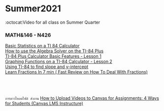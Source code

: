 # Summer2021
:octocat:Video for all class on Summer Quarter<br>
### MATH&146 - N426<br>
[Basic Statistics on a TI 84 Calculator](https://www.youtube.com/watch?v=V4aUsBeMoYg)<br>
[How to use the Algebra Solver on the TI-84 Plus](https://www.youtube.com/watch?v=UZnbiLoQiBQ&list=RDCMUCnqxRht9znQ_OOwRchPTzPQ&start_radio=1&rv=UZnbiLoQiBQ&t=4)<br>
[TI-84 Plus Calculator Basic Features - Lesson 1](https://www.youtube.com/watch?v=IiCI2tQuZEM)<br>
[Graphing Functions on a TI-84 Calculator - Lesson 2](https://www.youtube.com/watch?v=CGOk_dKoddA)<br>
[Using TI-84 to find slope and y-intercept](https://www.youtube.com/watch?v=1YRs7nDNZr8)<br>
[Learn Fractions In 7 min ( Fast Review on How To Deal With Fractions)](https://www.youtube.com/watch?v=dG2WSstQyUE)<br>
[]()<br>
[]()<br>
[]()<br>
[]()<br>
```การดาวโหลดไฟล์ ส่งงาน```
[How to Upload Videos to Canvas for Assignments: 4 Ways for Students (Canvas LMS Instructure)](https://www.youtube.com/watch?v=FB-ibMSAGh0)<br>
[]()<br>
